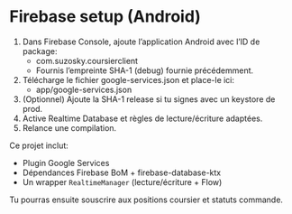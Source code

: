 # Firebase setup (Android)

1. Dans Firebase Console, ajoute l’application Android avec l’ID de package:
   - com.suzosky.coursierclient
   - Fournis l’empreinte SHA-1 (debug) fournie précédemment.
2. Télécharge le fichier google-services.json et place-le ici:
   - app/google-services.json
3. (Optionnel) Ajoute la SHA-1 release si tu signes avec un keystore de prod.
4. Active Realtime Database et règles de lecture/écriture adaptées.
5. Relance une compilation.

Ce projet inclut:
- Plugin Google Services
- Dépendances Firebase BoM + firebase-database-ktx
- Un wrapper `RealtimeManager` (lecture/écriture + Flow)

Tu pourras ensuite souscrire aux positions coursier et statuts commande.
